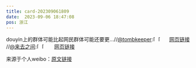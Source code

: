 ```yaml
---
title: card-202309061809
date:  2023-09-06 18:47:08
pos: 浙江
---
```

douyin上的群体可能比起网民群体可能还要更…//<a href='/n/tombkeeper'>@tombkeeper</a>:<span class="url-icon"><img alt=[挖鼻] src="https://h5.sinaimg.cn/m/emoticon/icon/default/d_wabishi-816c4e8890.png" style="width:1em; height:1em;" /></span><span class="url-icon"><img alt=[挖鼻] src="https://h5.sinaimg.cn/m/emoticon/icon/default/d_wabishi-816c4e8890.png" style="width:1em; height:1em;" /></span><a  href="https://weibo.com/1401527553/KccHr72gx" data-hide=""><span class='url-icon'><img style='width: 1rem;height: 1rem' src='https://h5.sinaimg.cn/upload/2015/09/25/3/timeline_card_small_web_default.png'></span><span class="surl-text">网页链接</span></a> //<a href='/n/来去之间'>@来去之间</a>:<span class="url-icon"><img alt=[挖鼻] src="https://h5.sinaimg.cn/m/emoticon/icon/default/d_wabishi-816c4e8890.png" style="width:1em; height:1em;" /></span><span class="url-icon"><img alt=[挖鼻] src="https://h5.sinaimg.cn/m/emoticon/icon/default/d_wabishi-816c4e8890.png" style="width:1em; height:1em;" /></span> <a  href="https://weibo.com/1111681197/4939113993078849" data-hide=""><span class='url-icon'><img style='width: 1rem;height: 1rem' src='https://h5.sinaimg.cn/upload/2015/09/25/3/timeline_card_small_web_default.png'></span><span class="surl-text">网页链接</span></a>

来源于个人weibo：[原文链接](https://m.weibo.cn/status/Ni3NpEtob?mblogid=Ni3NpEtob)